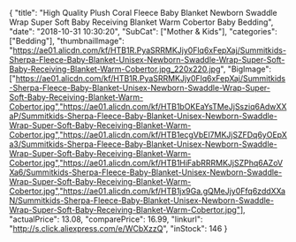 {
	"title": "High Quality Plush Coral Fleece Baby Blanket Newborn Swaddle Wrap Super Soft Baby Receiving Blanket Warm Cobertor Baby Bedding",
	"date": "2018-10-31 10:30:20",
	"SubCat": ["Mother & Kids"],
	"categories": ["Bedding"],
	"thumbnailImage": "https://ae01.alicdn.com/kf/HTB1R.PyaSRRMKJjy0Flq6xFepXaj/Summitkids-Sherpa-Fleece-Baby-Blanket-Unisex-Newborn-Swaddle-Wrap-Super-Soft-Baby-Receiving-Blanket-Warm-Cobertor.jpg_220x220.jpg",
	"BigImage": ["https://ae01.alicdn.com/kf/HTB1R.PyaSRRMKJjy0Flq6xFepXaj/Summitkids-Sherpa-Fleece-Baby-Blanket-Unisex-Newborn-Swaddle-Wrap-Super-Soft-Baby-Receiving-Blanket-Warm-Cobertor.jpg","https://ae01.alicdn.com/kf/HTB1bOKEaYsTMeJjSsziq6AdwXXaP/Summitkids-Sherpa-Fleece-Baby-Blanket-Unisex-Newborn-Swaddle-Wrap-Super-Soft-Baby-Receiving-Blanket-Warm-Cobertor.jpg","https://ae01.alicdn.com/kf/HTB1ecgVbEl7MKJjSZFDq6yOEpXa3/Summitkids-Sherpa-Fleece-Baby-Blanket-Unisex-Newborn-Swaddle-Wrap-Super-Soft-Baby-Receiving-Blanket-Warm-Cobertor.jpg","https://ae01.alicdn.com/kf/HTB1HiFabRRRMKJjSZPhq6AZoVXa6/Summitkids-Sherpa-Fleece-Baby-Blanket-Unisex-Newborn-Swaddle-Wrap-Super-Soft-Baby-Receiving-Blanket-Warm-Cobertor.jpg","https://ae01.alicdn.com/kf/HTB1jx9Ga.gQMeJjy0Ffq6zddXXaN/Summitkids-Sherpa-Fleece-Baby-Blanket-Unisex-Newborn-Swaddle-Wrap-Super-Soft-Baby-Receiving-Blanket-Warm-Cobertor.jpg"],
	"actualPrice": 13.08,
	"comparePrice": 16.99,
	"linkurl": "http://s.click.aliexpress.com/e/WCbXzzQ",
	"inStock": 146
}
